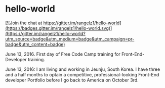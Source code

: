 # hello-world

[![Join the chat at https://gitter.im/rangelz1/hello-world](https://badges.gitter.im/rangelz1/hello-world.svg)](https://gitter.im/rangelz1/hello-world?utm_source=badge&utm_medium=badge&utm_campaign=pr-badge&utm_content=badge)

June 13, 2016. First day of Free Code Camp training for Front-End-Developer training.

June 13, 2016: I am living and working in Jeunju, South Korea. 
I have three and a half months to optain a competitive, professional-looking
Front-End developer Portfolio before I go back to America on October 3rd.
